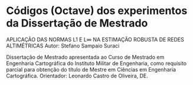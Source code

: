 # Códigos (Octave) dos experimentos da Dissertação de Mestrado

APLICAÇÃO DAS NORMAS L1 E L∞ NA ESTIMAÇÃO ROBUSTA DE REDES ALTIMÉTRICAS
Autor: Stefano Sampaio Suraci

Dissertação de Mestrado apresentada ao Curso de Mestrado em Engenharia Cartográfica do Instituto Militar de Engenharia, como requisito parcial para obtenção do título de Mestre em Ciências em Engenharia Cartográfica.
Orientador: Leonardo Castro de Oliveira, DE.

